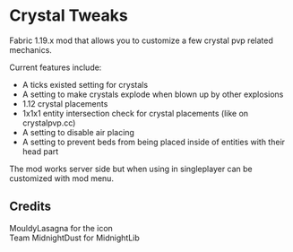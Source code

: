 # Crystal Tweaks

Fabric 1.19.x mod that allows you to customize a few crystal pvp related mechanics.

Current features include:

- A ticks existed setting for crystals
- A setting to make crystals explode when blown up by other explosions
- 1.12 crystal placements
- 1x1x1 entity intersection check for crystal placements (like on crystalpvp.cc)
- A setting to disable air placing
- A setting to prevent beds from being placed inside of entities with their head part


The mod works server side but when using in singleplayer can be customized with mod menu.


## Credits

MouldyLasagna for the icon  
Team MidnightDust for MidnightLib


